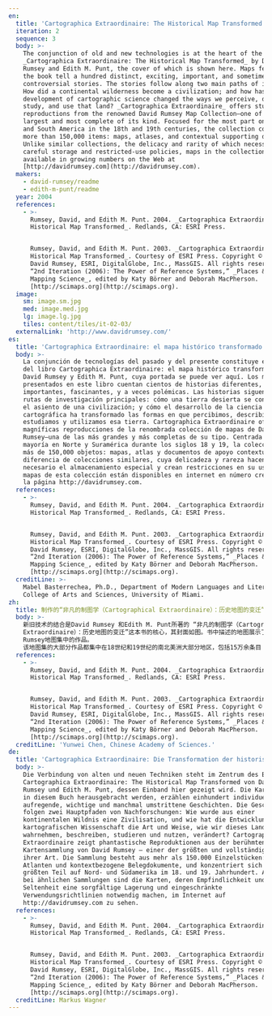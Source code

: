 ```yaml
---
en:
  title: 'Cartographica Extraordinaire: The Historical Map Transformed'
  iteration: 2
  sequence: 3
  body: >-
    The conjunction of old and new technologies is at the heart of the book
    _Cartographica Extraordinaire: The Historical Map Transformed_ by David
    Rumsey and Edith M. Punt, the cover of which is shown here. Maps featured in
    the book tell a hundred distinct, exciting, important, and sometimes
    controversial stories. The stories follow along two main paths of inquiry:
    How did a continental wilderness become a civilization; and how has the
    development of cartographic science changed the ways we perceive, describe,
    study, and use that land? _Cartographica Extraordinaire_ offers stunning
    reproductions from the renowned David Rumsey Map Collection—one of the
    largest and most complete of its kind. Focused for the most part on North
    and South America in the 18th and 19th centuries, the collection comprises
    more than 150,000 items: maps, atlases, and contextual supporting documents.
    Unlike similar collections, the delicacy and rarity of which necessitate
    careful storage and restricted-use policies, maps in the collection are
    available in growing numbers on the Web at
    [http://davidrumsey.com](http://davidrumsey.com).
  makers:
    - david-rumsey/readme
    - edith-m-punt/readme
  year: 2004
  references:
    - >-
      Rumsey, David, and Edith M. Punt. 2004. _Cartographica Extraordinaire: The
      Historical Map Transformed_. Redlands, CA: ESRI Press.


      Rumsey, David, and Edith M. Punt. 2003. _Cartographica Extraordinaire: The
      Historical Map Transformed_. Courtesy of ESRI Press. Copyright © 2004
      David Rumsey, ESRI, DigitalGlobe, Inc., MassGIS. All rights reserved. In
      “2nd Iteration (2006): The Power of Reference Systems,” _Places & Spaces:
      Mapping Science_, edited by Katy Börner and Deborah MacPherson.
      [http://scimaps.org](http://scimaps.org).
  image:
    sm: image.sm.jpg
    med: image.med.jpg
    lg: image.lg.jpg
    tiles: content/tiles/it-02-03/
  externalLink: 'http://www.davidrumsey.com/'
es:
  title: 'Cartographica Extraordinaire: el mapa histórico transformado'
  body: >-
    La conjunción de tecnologías del pasado y del presente constituye el núcleo
    del libro Cartographica Extraordinaire: el mapa histórico transformado de
    David Rumsey y Edith M. Punt, cuya portada se puede ver aquí. Los mapas
    presentados en este libro cuentan cientos de historias diferentes,
    importantes, fascinantes, y a veces polémicas. Las historias siguen dos
    rutas de investigación principales: cómo una tierra desierta se convertía en
    el asiento de una civilización; y cómo el desarrollo de la ciencia
    cartográfica ha transformado las formas en que percibimos, describimos,
    estudiamos y utilizamos esa tierra. Cartographica Extraordinaire ofrece
    magníficas reproducciones de la renombrada colección de mapas de David
    Rumsey—una de las más grandes y más completas de su tipo. Centrada en su
    mayoría en Norte y Suramérica durante los siglos 18 y 19, la colección reúne
    más de 150,000 objetos: mapas, atlas y documentos de apoyo contextual. A
    diferencia de colecciones similares, cuya delicadeza y rareza hacen
    necesario el almacenamiento especial y crean restricciones en su uso, los
    mapas de esta colección están disponibles en internet en número creciente en
    la página http://davidrumsey.com.
  references:
    - >-
      Rumsey, David, and Edith M. Punt. 2004. _Cartographica Extraordinaire: The
      Historical Map Transformed_. Redlands, CA: ESRI Press.


      Rumsey, David, and Edith M. Punt. 2003. _Cartographica Extraordinaire: The
      Historical Map Transformed_. Courtesy of ESRI Press. Copyright © 2004
      David Rumsey, ESRI, DigitalGlobe, Inc., MassGIS. All rights reserved. In
      “2nd Iteration (2006): The Power of Reference Systems,” _Places & Spaces:
      Mapping Science_, edited by Katy Börner and Deborah MacPherson.
      [http://scimaps.org](http://scimaps.org).
  creditLine: >-
    Mabel Basterrechea, Ph.D., Department of Modern Languages and Literatures,
    College of Arts and Sciences, University of Miami.
zh:
  title: 制作的“非凡的制图学（Cartographical Extraordinaire）：历史地图的变迁”
  body: >-
    新旧技术的结合是David Rumsey 和Edith M. Punt所著的 “非凡的制图学（Cartographical
    Extraordinaire）：历史地图的变迁”这本书的核心，其封面如图。书中描述的地图展示了100个不同的、刺激的、重要的以及偶尔具有争议性的故事。故事依照两个主线进行讲述：大陆荒野如何变成文明之地？制图学的发展如何改变我们认识、描述、研究和使用土地的方式？“非凡的制图学”收集了部分著名的David
    Rumsey地图集中的作品。
    该地图集的大部分作品都集中在18世纪和19世纪的南北美洲大部分地区，包括15万余条目：地图、地图册和环境支持的文献。与其他的类似馆藏不同，该地图集的精美且稀有的馆藏得到了精细的保存，并有严格的使用政策，同时越来越多的馆藏已可在互联网上获取，网址为http://davidrumsey.com。
  references:
    - >-
      Rumsey, David, and Edith M. Punt. 2004. _Cartographica Extraordinaire: The
      Historical Map Transformed_. Redlands, CA: ESRI Press.


      Rumsey, David, and Edith M. Punt. 2003. _Cartographica Extraordinaire: The
      Historical Map Transformed_. Courtesy of ESRI Press. Copyright © 2004
      David Rumsey, ESRI, DigitalGlobe, Inc., MassGIS. All rights reserved. In
      “2nd Iteration (2006): The Power of Reference Systems,” _Places & Spaces:
      Mapping Science_, edited by Katy Börner and Deborah MacPherson.
      [http://scimaps.org](http://scimaps.org).
  creditLine: 'Yunwei Chen, Chinese Academy of Sciences.'
de:
  title: 'Cartographica Extraordinaire: Die Transformation der historischen Karte '
  body: >-
    Die Verbindung von alten und neuen Techniken steht im Zentrum des Buches
    Cartographica Extraordinaire: The Historical Map Transformed von David
    Rumsey und Edith M. Punt, dessen Einband hier gezeigt wird. Die Karten, die
    in diesem Buch herausgebracht werden, erzählen einhundert individuelle,
    aufregende, wichtige und manchmal umstrittene Geschichten. Die Geschichten
    folgen zwei Hauptpfaden von Nachforschungen: Wie wurde aus einer
    kontinentalen Wildnis eine Zivilisation, und wie hat die Entwicklung der
    kartografischen Wissenschaft die Art und Weise, wie wir dieses Land
    wahrnehmen, beschreiben, studieren und nutzen, verändert? Cartographica
    Extraordinaire zeigt phantastische Reproduktionen aus der berühmten
    Kartensammlung von David Rumsey – einer der größten und vollständigsten
    ihrer Art. Die Sammlung besteht aus mehr als 150.000 Einzelstücken: Karten,
    Atlanten und kontextbezogene Belegdokumente, und konzentriert sich zum
    größten Teil auf Nord- und Südamerika im 18. und 19. Jahrhundert. Anders als
    bei ähnlichen Sammlungen sind die Karten, deren Empfindlichkeit und
    Seltenheit eine sorgfältige Lagerung und eingeschränkte
    Verwendungsrichtlinien notwendig machen, im Internet auf
    http://davidrumsey.com zu sehen.
  references:
    - >-
      Rumsey, David, and Edith M. Punt. 2004. _Cartographica Extraordinaire: The
      Historical Map Transformed_. Redlands, CA: ESRI Press.


      Rumsey, David, and Edith M. Punt. 2003. _Cartographica Extraordinaire: The
      Historical Map Transformed_. Courtesy of ESRI Press. Copyright © 2004
      David Rumsey, ESRI, DigitalGlobe, Inc., MassGIS. All rights reserved. In
      “2nd Iteration (2006): The Power of Reference Systems,” _Places & Spaces:
      Mapping Science_, edited by Katy Börner and Deborah MacPherson.
      [http://scimaps.org](http://scimaps.org).
  creditLine: Markus Wagner
---
```

